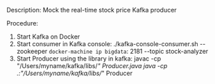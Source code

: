 Description:
Mock the real-time stock price Kafka producer
	
Procedure:
1. Start Kafka on Docker
2. Start consumer in Kafka console:
	./kafka-console-consumer.sh --zookeeper `docker-machine ip bigdata`: 2181 --topic stock-analyzer
3. Start Producer using the library in kafka:
	javac -cp "/Users/myname/kafka/libs/*" Producer.java
	java -cp .:"/Users/myname/kafka/libs/*" Producer